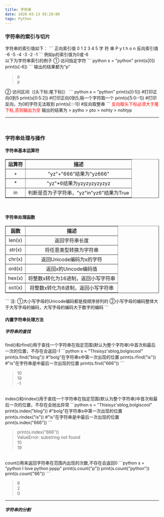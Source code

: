 ```yaml
---
title: 字符串
date: 2020-03-13 05:29:00
tags: Python
---
```

<h3 id="StrS">字符串的索引与切片</h3>
字符串的索引值如下：
```
正向索引值    0    1   2    3    4    5
字  符 串     P    y   t    h    o    n
反向索引值   -6   -5   -4   -3   -2   -1
```
例如p的索引值为0或-6
<!--more-->
<br/>
以下为字符串索引的例子
① 访问指定字符
``` python
s = "python"
print(s[0])
print(s[-6])
```
输出的结果都为“p”
<blockquote>
<p>p<br>p</p>
</blockquote>
② 访问区间（[头下标:尾下标]）
``` python
s = "python"
print(s[0:5])    #打印正向0到5
print(s[0:5:2])  #打印正向0到5,隔一个字符取一个
print(s[5:0:-1]) #打印反向，为0的字符无法取到
print(s[::-1])   #反向取整串
```
<font color=red>反向取头下标必须大于尾下标,否则输出为空</font>
输出的结果为
> pytho
> pto
> nohty
> nohtyp


<hr>
<br/>


<h3 id="StrJandC">字符串处理与操作</h3>
<h4 id="jsuan">字符串基本运算符</h4>
<table id="tfhover" class="StrJ" border="1">
<tr style="text-align:center;"><td><strong>运算符</strong></td><td><strong>描述</strong></td></tr>
<tr style="text-align:center;"><td>+</td><td >"yz"+"666"结果为"yz666"</td></tr>
<tr style="text-align:center;"><td>*</td><td>"yz"*6结果为yzyzyzyzyzyz</td></tr>
<tr style="text-align:center;"><td>in</td><td>判断是否为子字符串，"yz"in"yz6"结果为True </td></tr>
</table>
<br/>
<h4 id="hanshu">字符串处理函数</h4>

<table id="tfhover" class="StrC" border="1">
<tr style="text-align:center;"><td><strong>函数</strong></td><td><strong>描述</strong></td></tr>
<tr style="text-align:center;"><td>len(x)</td><td >返回字符串长度</td></tr>
<tr style="text-align:center;"><td>str(x)</td><td>将任意类型转换为字符串</td></tr>
<tr style="text-align:center;"><td>chr(x)</td><td>返回Unicode编码为x的字符 </td></tr>
<tr style="text-align:center;"><td>ord(x)</td><td>返回x的Uincode编码值</td></tr>
<tr style="text-align:center;"><td>hex(x)</td><td>将整数x转化为16进制，返回小写字符串</td></tr>
<tr style="text-align:center;"><td>oct(x)</td><td>将整数x转化为8进制，返回小写字符串</td></tr>
</table>
```
注:  ①大小写字母的Unicode编码都是按顺序排列的
     ②小写字母的编码整体大于大写字母的编码，大写字母的编码大于数字的编码
```
<h4 id="bulidin">内置字符串处理方法</h4>
<h5 id="StrFind">字符串的查找</h5>
find()和rfind()用于查找一个字符串在指定范围(默认为整个字符串)中首次和最后一次的位置，不存在会返回-1
```python
s = "Thisisyz'sblog,bolgiscool"
print(s.find("blog"))  #"bolg"在字符串s中第一次出现的位置
print(s.rfind("is"))   #"is"在字符串是中最后一次出现的位置
print(s.find("666"))
```

<blockquote>
<p>10<br>19<br>-1
</blockquote>
<br>
index()和rindex()用于查找一个字符串在指定范围(默认为整个字符串)中首次和最后一次的位置，不存在会抛出异常
```python
s = "Thisisyz'sblog,bolgiscool"
print(s.index("blog"))  #"bolg"在字符串s中第一次出现的位置
print(s.rindex("is"))   #"is"在字符串是中最后一次出现的位置
print(s.index("666"))
```
<blockquote>
<p> print(s.index("666"))<br>ValueError: substring not found<br>10<br>19</p>
</blockquote>
<br/>
count()用来返回字符串在范围内出现的次数,不存在会返回0
```python
s = "python I love python pppp"
print(s.count("p"))
print(s.count("python"))
print(s.count("66"))
```
<blockquote>
<p>6<br>2<br>0</p>
</blockquote>
<hr>
<h5 id="StrSplit">字符串的分割</h5>